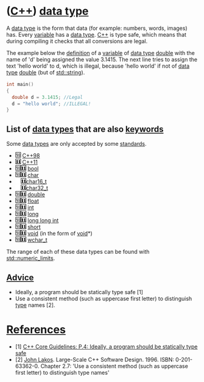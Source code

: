 # ([C++](Cpp.md)) [data type](CppDataType.md)

A [data type](CppDataType.md) is the form that data (for example:
numbers, words, images) has. Every [variable](CppVariable.md) has a
[data type](CppDataType.md). [C++](Cpp.md) is type safe, which means
that during compiling it checks that all conversions are legal.

The example below the [definition](CppDefinition.md) of a
[variable](CppVariable.md) of [data type](CppDataType.md)
[double](CppDouble.md) with the name of 'd' being assigned the value
3.1415. The next line tries to assign the text 'hello world' to d, which
is illegal, because 'hello world' if not of [data type](CppDataType.md)
[double](CppDouble.md) (but of [std::string](CppString.md)).

```c++
int main()
{
  double d = 3.1415; //Legal
  d = "hello world"; //ILLEGAL!
}
```

## List of [data types](CppDataType.md) that are also [keywords](CppKeyword.md)

Some [data types](CppDataType.md) are only accepted by some [standards](CppStandard.md).

 * ![C++98](PicCpp98.png) [C++98](Cpp98.md)
 * ![C++11](PicCpp11.png) [C++11](Cpp11.md)
 * ![C++98](PicCpp98.png)![C++11](PicCpp11.png) [bool](CppBool.md)
 * ![C++98](PicCpp98.png)![C++11](PicCpp11.png) [char](CppChar.md)
 * ![ ](PicSpacer.png)![C++11](PicCpp11.png)[char16_t](CppChar16_t.md)
 * ![ ](PicSpacer.png)![C++11](PicCpp11.png)[char32_t](CppChar32_t.md)
 * ![C++98](PicCpp98.png)![C++11](PicCpp11.png) [double](CppDouble.md)
 * ![C++98](PicCpp98.png)![C++11](PicCpp11.png) [float](CppFloat.md)
 * ![C++98](PicCpp98.png)![C++11](PicCpp11.png) [int](CppInt.md)
 * ![C++98](PicCpp98.png)![C++11](PicCpp11.png) [long](CppLong.md)
 * ![C++98](PicCpp98.png)![C++11](PicCpp11.png) [long long int](CppLongLongInt.md)
 * ![C++98](PicCpp98.png)![C++11](PicCpp11.png) [short](CppShort.md)
 * ![C++98](PicCpp98.png)![C++11](PicCpp11.png) [void](CppVoid.md) (in the form of [void](CppVoid.md)\*)
 * ![C++98](PicCpp98.png)![C++11](PicCpp11.png) [wchar_t](CppWchar_t.md)

The range of each of these data types can be found with [std::numeric_limits](CppStdNumeric_limits.md).

## [Advice](CppAdvice.md)

 * Ideally, a program should be statically type safe [1]
 * Use a consistent method (such as uppercase first letter) to distinguish [type](CppDataType.md) names [2].


# [References](CppReferences.md)

 * [1] [C++ Core Guidelines: P.4: Ideally, a program should be statically type safe](https://github.com/isocpp/CppCoreGuidelines/blob/master/CppCoreGuidelines.md#p4-ideally-a-program-should-be-statically-type-safe)
 * [2] [John Lakos](CppJohnLakos.md). Large-Scale C++ Software Design. 1996. ISBN: 0-201-63362-0. Chapter 2.7: 'Use a consistent method (such as uppercase first letter) to distinguish type names'
